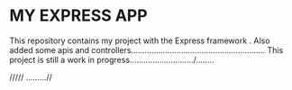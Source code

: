 MY EXPRESS APP
====
This repository contains my project with the Express framework .
Also  added some apis and controllers...........................................................
This project is still a work in progress............................/........

/////
.........//
